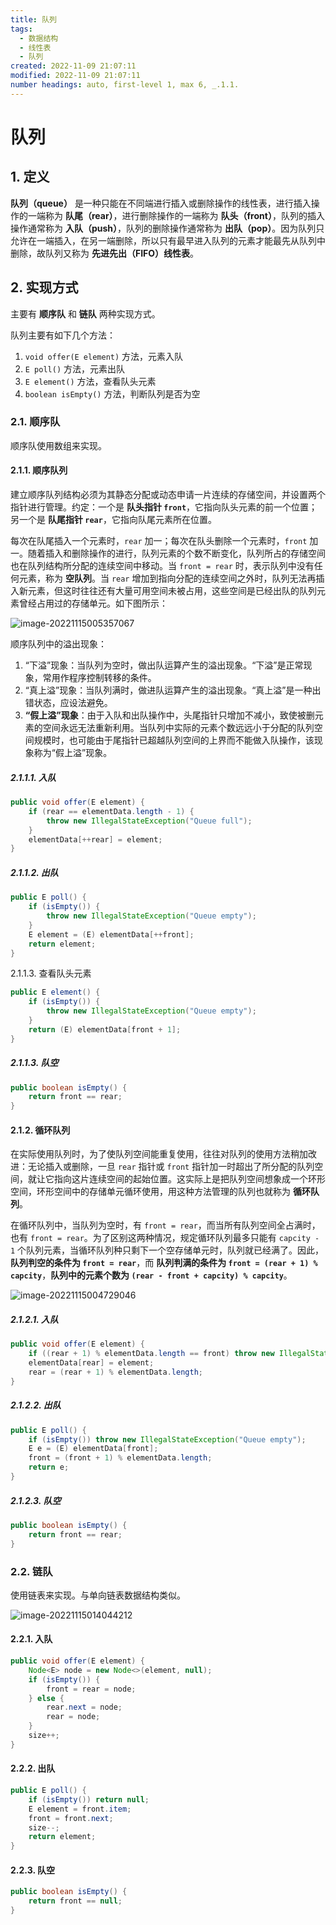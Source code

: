 ```yaml
---
title: 队列
tags:
  - 数据结构
  - 线性表
  - 队列
created: 2022-11-09 21:07:11
modified: 2022-11-09 21:07:11
number headings: auto, first-level 1, max 6, _.1.1.
---
```


# 队列

## 1. 定义

**队列（queue）** 是一种只能在不同端进行插入或删除操作的线性表，进行插入操作的一端称为 **队尾（rear）**，进行删除操作的一端称为 **队头（front）**，队列的插入操作通常称为 **入队（push）**，队列的删除操作通常称为 **出队（pop）**。因为队列只允许在一端插入，在另一端删除，所以只有最早进入队列的元素才能最先从队列中删除，故队列又称为 **先进先出（FIFO）线性表**。

## 2. 实现方式

主要有 **顺序队** 和 **链队** 两种实现方式。

队列主要有如下几个方法：

1. `void offer(E element)` 方法，元素入队
2. `E poll()` 方法，元素出队
3. `E element()` 方法，查看队头元素
4. `boolean isEmpty()` 方法，判断队列是否为空

### 2.1. 顺序队

顺序队使用数组来实现。

#### 2.1.1. 顺序队列

建立顺序队列结构必须为其静态分配或动态申请一片连续的存储空间，并设置两个指针进行管理。约定：一个是 **队头指针 `front`**，它指向队头元素的前一个位置；另一个是 **队尾指针 `rear`**，它指向队尾元素所在位置。

每次在队尾插入一个元素时，`rear` 加一；每次在队头删除一个元素时，`front` 加一。随着插入和删除操作的进行，队列元素的个数不断变化，队列所占的存储空间也在队列结构所分配的连续空间中移动。当 `front = rear` 时，表示队列中没有任何元素，称为 **空队列**。当 `rear` 增加到指向分配的连续空间之外时，队列无法再插入新元素，但这时往往还有大量可用空间未被占用，这些空间是已经出队的队列元素曾经占用过的存储单元。如下图所示：

![image-20221115005357067](https://fastly.jsdelivr.net/gh/xihuanxiaorang/images/202211150053122.png)

顺序队列中的溢出现象：

1. “下溢”现象：当队列为空时，做出队运算产生的溢出现象。“下溢”是正常现象，常用作程序控制转移的条件。
2. “真上溢”现象：当队列满时，做进队运算产生的溢出现象。“真上溢”是一种出错状态，应设法避免。
3. **“假上溢”现象**：由于入队和出队操作中，头尾指针只增加不减小，致使被删元素的空间永远无法重新利用。当队列中实际的元素个数远远小于分配的队列空间规模时，也可能由于尾指针已超越队列空间的上界而不能做入队操作，该现象称为“假上溢”现象。

##### 2.1.1.1. 入队

```java
public void offer(E element) {
    if (rear == elementData.length - 1) {
        throw new IllegalStateException("Queue full");
    }
    elementData[++rear] = element;
}
```

##### 2.1.1.2. 出队

```java
public E poll() {
    if (isEmpty()) {
        throw new IllegalStateException("Queue empty");
    }
    E element = (E) elementData[++front];
    return element;
}
```

2.1.1.3. 查看队头元素

```java
public E element() {
    if (isEmpty()) {
        throw new IllegalStateException("Queue empty");
    }
    return (E) elementData[front + 1];
}
```

##### 2.1.1.3. 队空

```java
public boolean isEmpty() {
    return front == rear;
}
```

#### 2.1.2. 循环队列

在实际使用队列时，为了使队列空间能重复使用，往往对队列的使用方法稍加改进：无论插入或删除，一旦 `rear` 指针或 `front` 指针加一时超出了所分配的队列空间，就让它指向这片连续空间的起始位置。这实际上是把队列空间想象成一个环形空间，环形空间中的存储单元循环使用，用这种方法管理的队列也就称为 **循环队列**。

在循环队列中，当队列为空时，有 `front = rear`，而当所有队列空间全占满时，也有 `front = rear`。为了区别这两种情况，规定循环队列最多只能有 `capcity - 1` 个队列元素，当循环队列种只剩下一个空存储单元时，队列就已经满了。因此，**队列判空的条件为 `front = rear`**，而 **队列判满的条件为 `front = (rear + 1) % capcity`**，**队列中的元素个数为 `(rear - front + capcity) % capcity`**。

![image-20221115004729046](https://fastly.jsdelivr.net/gh/xihuanxiaorang/images/202211150047118.png)

##### 2.1.2.1. 入队

```java
public void offer(E element) {
    if ((rear + 1) % elementData.length == front) throw new IllegalStateException("Queue full");
    elementData[rear] = element;
    rear = (rear + 1) % elementData.length;
}
```

##### 2.1.2.2. 出队

```java
public E poll() {
    if (isEmpty()) throw new IllegalStateException("Queue empty");
    E e = (E) elementData[front];
    front = (front + 1) % elementData.length;
    return e;
}
```

##### 2.1.2.3. 队空

```java
public boolean isEmpty() {
    return front == rear;
}
```

### 2.2. 链队

使用链表来实现。与单向链表数据结构类似。

![image-20221115014044212](https://fastly.jsdelivr.net/gh/xihuanxiaorang/images/202211150140260.png)

#### 2.2.1. 入队

```java
public void offer(E element) {
    Node<E> node = new Node<>(element, null);
    if (isEmpty()) {
        front = rear = node;
    } else {
        rear.next = node;
        rear = node;
    }
    size++;
}
```

#### 2.2.2. 出队

```java
public E poll() {
    if (isEmpty()) return null;
    E element = front.item;
    front = front.next;
    size--;
    return element;
}
```

#### 2.2.3. 队空

```java
public boolean isEmpty() {
    return front == null;
}
```


